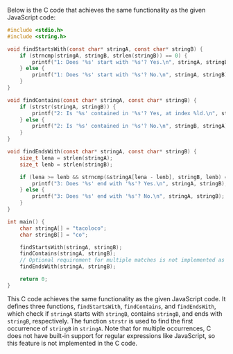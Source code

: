 Below is the C code that achieves the same functionality as the given JavaScript code:

```c
#include <stdio.h>
#include <string.h>

void findStartsWith(const char* stringA, const char* stringB) {
    if (strncmp(stringA, stringB, strlen(stringB)) == 0) {
        printf("1: Does '%s' start with '%s'? Yes.\n", stringA, stringB);
    } else {
        printf("1: Does '%s' start with '%s'? No.\n", stringA, stringB);
    }
}

void findContains(const char* stringA, const char* stringB) {
    if (strstr(stringA, stringB)) {
        printf("2: Is '%s' contained in '%s'? Yes, at index %ld.\n", stringB, stringA, strstr(stringA, stringB) - stringA);
    } else {
        printf("2: Is '%s' contained in '%s'? No.\n", stringB, stringA);
    }
}

void findEndsWith(const char* stringA, const char* stringB) {
    size_t lena = strlen(stringA);
    size_t lenb = strlen(stringB);

    if (lena >= lenb && strncmp(&stringA[lena - lenb], stringB, lenb) == 0) {
        printf("3: Does '%s' end with '%s'? Yes.\n", stringA, stringB);
    } else {
        printf("3: Does '%s' end with '%s'? No.\n", stringA, stringB);
    }
}

int main() {
    char stringA[] = "tacoloco";
    char stringB[] = "co";

    findStartsWith(stringA, stringB);
    findContains(stringA, stringB);
    // Optional requirement for multiple matches is not implemented as C does not support regular expressions in the same way JavaScript does
    findEndsWith(stringA, stringB);

    return 0;
}
```

This C code achieves the same functionality as the given JavaScript code. It defines three functions, `findStartsWith`, `findContains`, and `findEndsWith`, which check if `stringA` starts with `stringB`, contains `stringB`, and ends with `stringB`, respectively. The function `strstr` is used to find the first occurrence of `stringB` in `stringA`. Note that for multiple occurrences, C does not have built-in support for regular expressions like JavaScript, so this feature is not implemented in the C code.
